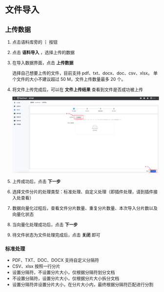 # 文件导入

## 上传数据

1. 点击语料库旁的 **⋮** 按钮

2. 点击 **语料导入** ，选择上传的数据

3. 在导入数据界面，点击 **上传数据**

    选择自己想要上传的文件，目前支持 pdf、txt、docx、doc、csv、xlsx。
    单个文件的大小不建议超过 50 M，文件上传数量最多 20 个。

4. 将文件上传完成后，可以在 **文件上传结果** 查看到文件是否成功被上传

    ![upload-date](./images/upload-date.png)

5. 上传成功后，点击 **下一步**

6. 选择文件分片的处理类型：标准处理、自定义处理（即插件处理，请到插件接入处查看）

7. 数据向量化过程后，查看文件分片数量、重复分片数量、本次导入分片数以及向量化状态

8. 当向量化处理成功后，点击 **下一步**

9. 待文件状态为文件处理完成后，点击 **关闭** 即可

### 标准处理

- PDF、TXT、DOC、DOCX 支持自定义分隔符
- CSV、xlsx 按照一行分片
- 设置分隔符，不设置分片大小，仅根据分隔符划分文档
- 不设置分隔符，设置分片大小，仅根据分片大小拆分文档
- 设置分隔符并设置分片大小，在分片大小内，最终根据分隔符匹配进行分割
